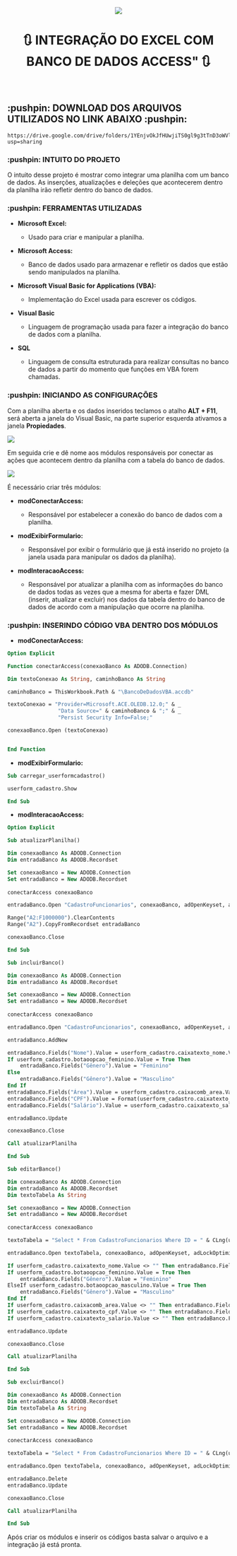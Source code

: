 <p align="center">
    <img src="imagens\capa.jpg">
    <br>
    <h1 align="center">
    🔃 INTEGRAÇÃO DO EXCEL COM BANCO DE DADOS ACCESS" 🔃
    </h1>
</p>
<br>
<h2>
:pushpin: DOWNLOAD DOS ARQUIVOS UTILIZADOS NO LINK ABAIXO :pushpin:
</h2>

```
https://drive.google.com/drive/folders/1YEnjvOkJfHUwjiTS0gl9g3tTnD3oWVlI?usp=sharing
``` 

<h3>
    :pushpin: INTUITO DO PROJETO
</h3>

<p>
   O intuito desse projeto é mostrar como integrar uma planilha com um banco de dados. As inserções, atualizações e deleções que acontecerem dentro da planilha irão refletir dentro do banco de dados.<br>
</p>

<h3>
    :pushpin: FERRAMENTAS UTILIZADAS
</h3>

- **Microsoft Excel:**
  - Usado para criar e manipular a planilha.

- **Microsoft Access:**
  - Banco de dados usado para armazenar e refletir os dados que estão sendo manipulados na planilha.

- **Microsoft Visual Basic for Applications (VBA):**
  - Implementação do Excel usada para escrever os códigos.

- **Visual Basic**

  - Linguagem de programação usada para fazer a integração do banco de dados com a planilha.

- **SQL**
  - Linguagem de consulta estruturada para realizar consultas no banco de dados a partir do momento que funções em VBA forem chamadas.

<h3>
    :pushpin: INICIANDO AS CONFIGURAÇÕES
</h3>

<p>
   Com a planilha aberta e os dados inseridos teclamos o atalho <strong>ALT + F11</strong>, será aberta a janela do Visual Basic, na parte superior esquerda ativamos a janela <strong>Propiedades</strong>.
</p>

<p>
    <img src = "imagens\exibirJanelaPropiedades.png">
</p>

<p>
   Em seguida crie e dê nome aos módulos responsáveis por conectar as ações que acontecem dentro da planilha com a tabela do banco de dados.
</p>

<p>
    <img src = "imagens\criandoEnomeandoModulo.png">
</p>

<p>
    É necessário criar três módulos:
</p>

<p>

- **modConectarAccess:**
  - Responsável por estabelecer a conexão do banco de dados com a planilha.

- **modExibirFormulario:**
  - Responsável por exibir o formulário que já está inserido no projeto (a janela usada para manipular os dados da planilha).

- **modInteracaoAccess:**
  - Responsável por atualizar a planilha com as informações do banco de dados todas as vezes que a mesma for aberta e fazer DML (inserir, atualizar e excluir) nos dados da tabela dentro do banco de dados de acordo com a manipulação que ocorre na planilha.

</p>

<h3>
    :pushpin: INSERINDO CÓDIGO VBA DENTRO DOS MÓDULOS
</h3>

- **modConectarAccess:**

```vb
Option Explicit

Function conectarAccess(conexaoBanco As ADODB.Connection)

Dim textoConexao As String, caminhoBanco As String

caminhoBanco = ThisWorkbook.Path & "\BancoDeDadosVBA.accdb"

textoConexao = "Provider=Microsoft.ACE.OLEDB.12.0;" & _
                "Data Source=" & caminhoBanco & ";" & _
                "Persist Security Info=False;"

conexaoBanco.Open (textoConexao)


End Function
```

- **modExibirFormulario:**

```vb
Sub carregar_userformcadastro()

userform_cadastro.Show

End Sub
```

- **modInteracaoAccess:**

```vb
Option Explicit

Sub atualizarPlanilha()

Dim conexaoBanco As ADODB.Connection
Dim entradaBanco As ADODB.Recordset

Set conexaoBanco = New ADODB.Connection
Set entradaBanco = New ADODB.Recordset
 
conectarAccess conexaoBanco

entradaBanco.Open "CadastroFuncionarios", conexaoBanco, adOpenKeyset, adLockOptimistic

Range("A2:F1000000").ClearContents
Range("A2").CopyFromRecordset entradaBanco

conexaoBanco.Close

End Sub

Sub incluirBanco()

Dim conexaoBanco As ADODB.Connection
Dim entradaBanco As ADODB.Recordset

Set conexaoBanco = New ADODB.Connection
Set entradaBanco = New ADODB.Recordset
 
conectarAccess conexaoBanco

entradaBanco.Open "CadastroFuncionarios", conexaoBanco, adOpenKeyset, adLockOptimistic

entradaBanco.AddNew

entradaBanco.Fields("Nome").Value = userform_cadastro.caixatexto_nome.Value
If userform_cadastro.botaoopcao_feminino.Value = True Then
    entradaBanco.Fields("Gênero").Value = "Feminino"
Else
    entradaBanco.Fields("Gênero").Value = "Masculino"
End If
entradaBanco.Fields("Área").Value = userform_cadastro.caixacomb_area.Value
entradaBanco.Fields("CPF").Value = Format(userform_cadastro.caixatexto_cpf.Value, "000"".""000"".""000-00")
entradaBanco.Fields("Salário").Value = userform_cadastro.caixatexto_salario.Value

entradaBanco.Update

conexaoBanco.Close

Call atualizarPlanilha

End Sub

Sub editarBanco()

Dim conexaoBanco As ADODB.Connection
Dim entradaBanco As ADODB.Recordset
Dim textoTabela As String

Set conexaoBanco = New ADODB.Connection
Set entradaBanco = New ADODB.Recordset
 
conectarAccess conexaoBanco

textoTabela = "Select * From CadastroFuncionarios Where ID = " & CLng(userform_cadastro.caixatexto_id.Value)

entradaBanco.Open textoTabela, conexaoBanco, adOpenKeyset, adLockOptimistic

If userform_cadastro.caixatexto_nome.Value <> "" Then entradaBanco.Fields("Nome").Value = userform_cadastro.caixatexto_nome.Value
If userform_cadastro.botaoopcao_feminino.Value = True Then
    entradaBanco.Fields("Gênero").Value = "Feminino"
ElseIf userform_cadastro.botaoopcao_masculino.Value = True Then
    entradaBanco.Fields("Gênero").Value = "Masculino"
End If
If userform_cadastro.caixacomb_area.Value <> "" Then entradaBanco.Fields("Área").Value = userform_cadastro.caixacomb_area.Value
If userform_cadastro.caixatexto_cpf.Value <> "" Then entradaBanco.Fields("CPF").Value = Format(userform_cadastro.caixatexto_cpf.Value, "000"".""000"".""000-00")
If userform_cadastro.caixatexto_salario.Value <> "" Then entradaBanco.Fields("Salário").Value = userform_cadastro.caixatexto_salario.Value

entradaBanco.Update

conexaoBanco.Close

Call atualizarPlanilha

End Sub

Sub excluirBanco()

Dim conexaoBanco As ADODB.Connection
Dim entradaBanco As ADODB.Recordset
Dim textoTabela As String

Set conexaoBanco = New ADODB.Connection
Set entradaBanco = New ADODB.Recordset
 
conectarAccess conexaoBanco

textoTabela = "Select * From CadastroFuncionarios Where ID = " & CLng(userform_cadastro.caixatexto_id.Value)

entradaBanco.Open textoTabela, conexaoBanco, adOpenKeyset, adLockOptimistic

entradaBanco.Delete
entradaBanco.Update

conexaoBanco.Close

Call atualizarPlanilha

End Sub
```

<p>
Após criar os módulos e inserir os códigos basta salvar o arquivo e a integração já está pronta.
</p>